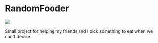 # RandomFooder

![](./randomFooder.gif)

Small project for helping my friends and I pick something to eat when we can't decide.
